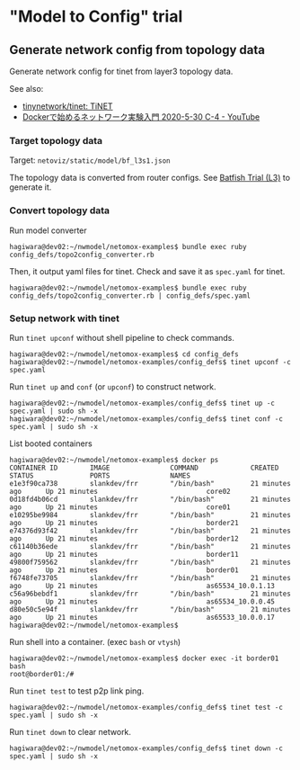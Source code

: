 # "Model to Config" trial

## Generate network config from topology data

Generate network config for tinet from layer3 topology data.

See also:
* [tinynetwork/tinet: TiNET](https://github.com/tinynetwork/tinet)
* [Dockerで始めるネットワーク実験入門 2020-5-30 C-4 - YouTube](https://youtu.be/_gaeI56vmPI)

### Target topology data

Target: `netoviz/static/model/bf_l3s1.json`

The topology data is converted from router configs.
See [Batfish Trial (L3)](../model_defs/bf_l3trial/README.md) to generate it.

### Convert topology data

Run model converter
```
hagiwara@dev02:~/nwmodel/netomox-examples$ bundle exec ruby config_defs/topo2config_converter.rb
```

Then, it output yaml files for tinet.
Check and save it as `spec.yaml` for tinet.
```
hagiwara@dev02:~/nwmodel/netomox-examples$ bundle exec ruby config_defs/topo2config_converter.rb | config_defs/spec.yaml
```

### Setup network with tinet

Run `tinet upconf` without shell pipeline to check commands.
```
hagiwara@dev02:~/nwmodel/netomox-examples$ cd config_defs
hagiwara@dev02:~/nwmodel/netomox-examples/config_defs$ tinet upconf -c spec.yaml
```

Run `tinet up` and `conf` (or `upconf`) to construct network.
```
hagiwara@dev02:~/nwmodel/netomox-examples/config_defs$ tinet up -c spec.yaml | sudo sh -x
hagiwara@dev02:~/nwmodel/netomox-examples/config_defs$ tinet conf -c spec.yaml | sudo sh -x
```

List booted containers
```
hagiwara@dev02:~/nwmodel/netomox-examples$ docker ps
CONTAINER ID        IMAGE               COMMAND             CREATED             STATUS              PORTS               NAMES
e1e3f90ca738        slankdev/frr        "/bin/bash"         21 minutes ago      Up 21 minutes                           core02
0d18fd4b06cd        slankdev/frr        "/bin/bash"         21 minutes ago      Up 21 minutes                           core01
e10295be9984        slankdev/frr        "/bin/bash"         21 minutes ago      Up 21 minutes                           border21
e74376d93f42        slankdev/frr        "/bin/bash"         21 minutes ago      Up 21 minutes                           border12
c61140b36ede        slankdev/frr        "/bin/bash"         21 minutes ago      Up 21 minutes                           border11
49800f759562        slankdev/frr        "/bin/bash"         21 minutes ago      Up 21 minutes                           border01
f6748fe73705        slankdev/frr        "/bin/bash"         21 minutes ago      Up 21 minutes                           as65534_10.0.1.13
c56a96bebdf1        slankdev/frr        "/bin/bash"         21 minutes ago      Up 21 minutes                           as65534_10.0.0.45
d80e50c5e94f        slankdev/frr        "/bin/bash"         21 minutes ago      Up 21 minutes                           as65533_10.0.0.17
hagiwara@dev02:~/nwmodel/netomox-examples$
```

Run shell into a container. (exec `bash` or `vtysh`)
```
hagiwara@dev02:~/nwmodel/netomox-examples$ docker exec -it border01 bash
root@border01:/#
```

Run `tinet test` to test p2p link ping.
```
hagiwara@dev02:~/nwmodel/netomox-examples/config_defs$ tinet test -c spec.yaml | sudo sh -x
```

Run `tinet down` to clear network.
```
hagiwara@dev02:~/nwmodel/netomox-examples/config_defs$ tinet down -c spec.yaml | sudo sh -x
```
